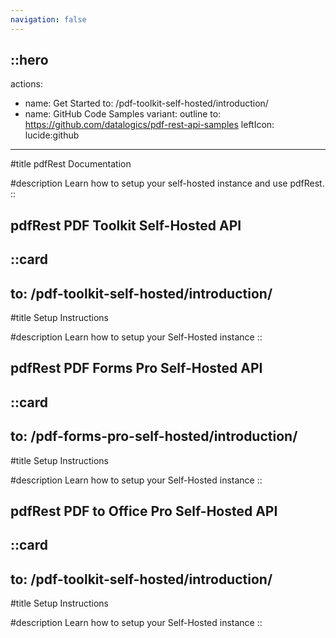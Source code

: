 ```yaml
---
navigation: false
---
```


::hero
---
actions:
  - name: Get Started
    to: /pdf-toolkit-self-hosted/introduction/
  - name: GitHub Code Samples
    variant: outline
    to: https://github.com/datalogics/pdf-rest-api-samples
    leftIcon: lucide:github
---
#title
pdfRest Documentation

#description
Learn how to setup your self-hosted instance and use pdfRest.
::

## pdfRest PDF Toolkit Self-Hosted API

::card
---
to: /pdf-toolkit-self-hosted/introduction/
---
#title
Setup Instructions

#description
Learn how to setup your Self-Hosted instance
::

## pdfRest PDF Forms Pro Self-Hosted API

::card
---
to: /pdf-forms-pro-self-hosted/introduction/
---
#title
Setup Instructions

#description
Learn how to setup your Self-Hosted instance
::

## pdfRest PDF to Office Pro Self-Hosted API

::card
---
to: /pdf-toolkit-self-hosted/introduction/
---
#title
Setup Instructions

#description
Learn how to setup your Self-Hosted instance
::
